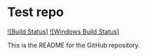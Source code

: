 # Test repo

[![Build Status]](https://travis-ci.org/gcgft/test)
[![Windows Build Status]](https://ci.appveyor.com/project/gcgft/test)

This is the README for the GitHub repository.
